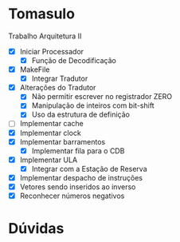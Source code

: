# Tomasulo
Trabalho Arquitetura II

- [x] Iniciar Processador
  - [x] Função de Decodificação
- [x] MakeFile
  - [x] Integrar Tradutor
- [x] Alterações do Tradutor
  - [x] Não permitir escrever no registrador ZERO
  - [x] Manipulação de inteiros com bit-shift
  - [x] Uso da estrutura de definição
- [ ] Implementar cache
- [x] Implementar clock
- [x] Implementar barramentos
  - [x] Implementar fila para o CDB
- [x] Implementar ULA
  - [x] Integrar com a Estação de Reserva
- [x] Implementar despacho de instruções
- [x] Vetores sendo inseridos ao inverso
- [x] Reconhecer números negativos

# Dúvidas
